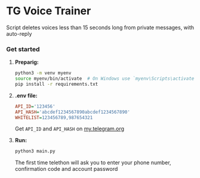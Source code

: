 # TG Voice Trainer

Script deletes voices less than 15 seconds long from private messages, with auto-reply

### Get started

1. **Preparig:**
    ```bash
    python3 -m venv myenv
    source myenv/bin/activate  # On Windows use `myenv\Scripts\activate`
    pip install -r requirements.txt
    ```

2. **.env file:**
    ```ini
    API_ID='123456'
    API_HASH='abcdef1234567890abcdef1234567890'
    WHITELIST=123456789,987654321
    ```

    Get `API_ID` and `API_HASH` on [my.telegram.org](my.telegram.org)

3. **Run:**
   ```bash
   python3 main.py
   ```

   The first time telethon will ask you to enter your phone number, confirmation code and account password
